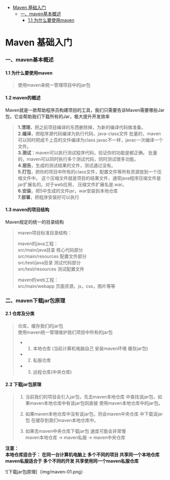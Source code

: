 * [Maven 基础入门]()
    * [一、maven基本概述]()
      * [1.1 为什么要使用maven]()


# Maven 基础入门

### 一、maven基本概述

#### 1.1 为什么要使用maven
> 使用maven来统一管理项目中的jar包  

#### 1.2 maven的概述  

Maven就是一款帮助程序员构建项目的工具，我们只需要告诉Maven需要哪些Jar 包，它会帮助我们下载所有的Jar，极大提升开发效率

> **1.清理**，把之前项目编译的东西删除掉，为新的编译代码做准备。  
> **2.编译**，把程序源代码编译为执行代码，java-class文件 
批量的，maven可以同时把成千上百的文件编译为class
javac不一样，javac一次编译一个文件。  
> **3.测试**：maven可以执行测试程序代码，验证你的功能是都正确。
批量的，maven可以同时执行多个测试代码，同时测试很多功能。  
> **4.报告**，生成的测试结果的文件，测试通过没有。  
> **5.打包**，把你的项目中所有的class文件，配置文件等所有资源放到一个压缩文件中。
这个压缩文件就是项目的结果文件，通常java程序压缩文件是jar扩展名的。对于web应用， 压缩文件扩展名是.war。  
> **6.安装**，把5中生成的文件jar，war安装到本地仓库  
> **7.部署**，把程序安装好可以执行  

#### 1.3 maven的项目结构 
Maven规定的统一的目录结构
> maven项目标准目录结构：  
>
>  maven的java工程：  
>   src/main/java目录  核心代码部分  
>   src/main/resources  配置文件部分  
>   src/test/java目录  测试代码部分  
>   src/test/resources  测试配置文件  
>
>  maven的web工程：  
>   src/main/webapp 页面资源，js，css，图片等等

### 二、maven下载jar包原理

#### 2.1 仓库及分类
> 仓库，缓存我们的jar包  
> 使用maven统一管理维护我们项目中所有的jar包
> * 1. 本地仓库 (当前计算机电脑自己   安装maven环境  缓存jar包)
> * 2. 私服仓库
> * 3. 远程仓库(中央仓库)

#### 2.2 下载jar包原理
> 1.  当前我们的项目会引入jar包，先去maven本地仓库
中查找该jar包，如果maven本地仓库中有该jar包则直接
使用maven本地仓库中的jar包。
> 
>2. 如果maven本地仓库中没有该jar包，则会maven中央仓库
中下载该jar包 在缓存到我们maven本地仓库中。
>
> 3. 如果去maven中央仓库下载jar包 速度可能会非常慢  
> maven本地仓库 → maven私服 → maven中央仓库

**注意：  
本地仓库适合于： 在同一台计算机电脑上 多个不同的项目 共享同一个本地仓库  
maven私服适合于 多个不同的开发 共享使用同一个maven私服仓库**

![下载jar包原理]（img/maven-01.png）